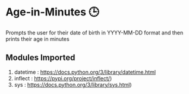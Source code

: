 # Age-in-Minutes 🕒
Prompts the user for their date of birth in YYYY-MM-DD format and then prints their age in minutes

## Modules Imported
1. datetime : https://docs.python.org/3/library/datetime.html
2. inflect  : https://pypi.org/project/inflect/)
3. sys      : https://docs.python.org/3/library/sys.html)
